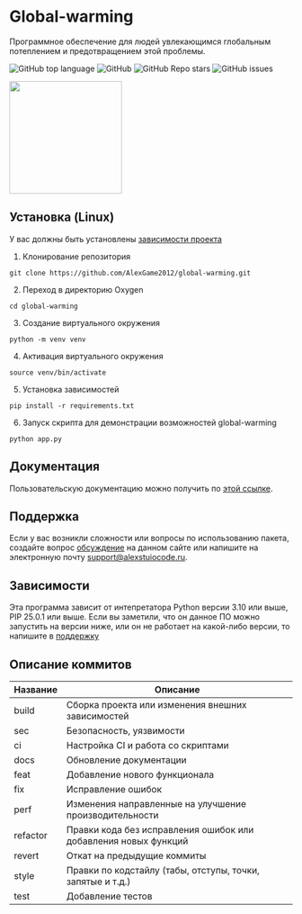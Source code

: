 # Global-warming
Программное обеспечение для людей увлекающимся глобальным потеплением и предотвращением этой проблемы.
<!-- описание репозитория -->
<!--Блок информации о репозитории в бейджах-->
![GitHub top language](https://img.shields.io/github/languages/top/AlexGame2012/global-warming)
![GitHub](https://img.shields.io/github/license/AlexGame2012/global-warming)
![GitHub Repo stars](https://img.shields.io/github/stars/AlexGame2012/global-warming)
![GitHub issues](https://img.shields.io/github/issues/AlexGame2012/global-warming)

<img src="https://i.imgur.com/M156USt.png" width="200" />

<!--Установка-->
## Установка (Linux)
У вас должны быть установлены [зависимости проекта](https://github.com/AlexGame2012/global-warming#зависимости)

1. Клонирование репозитория 

```git clone https://github.com/AlexGame2012/global-warming.git```

2. Переход в директорию Oxygen

```cd global-warming```

3. Создание виртуального окружения

```python -m venv venv```

4. Активация виртуального окружения

```source venv/bin/activate```

5. Установка зависимостей

```pip install -r requirements.txt```

6. Запуск скрипта для демонстрации возможностей global-warming

```python app.py ```

<!--Пользовательская документация-->
## Документация
Пользовательскую документацию можно получить по [этой ссылке](./docs/ru/index.md).

[Релизы программы]: https://github.com/OkulusDev/Oxygen/releases

<!--Поддержка-->
## Поддержка
Если у вас возникли сложности или вопросы по использованию пакета, создайте вопрос
[обсуждение](https://alexstudiocode.ru/teh_help) на данном сайте или напишите на электронную почту <support@alexstuiocode.ru>.

<!--зависимости-->
## Зависимости
Эта программа зависит от интепретатора Python версии 3.10 или выше, PIP 25.0.1 или выше. Если вы заметили, что он данное ПО можно запустить на версии ниже, или он не работает на какой-либо версии, то напишите в [поддержку](https://alexstudiocode.ru/teh_help#поддержка)

<!--описание коммитов-->
## Описание коммитов
| Название | Описание                                                        |
|----------|-----------------------------------------------------------------|
| build	   | Сборка проекта или изменения внешних зависимостей               |
| sec      | Безопасность, уязвимости                                        |
| ci       | Настройка CI и работа со скриптами                              |
| docs	   | Обновление документации                                         |
| feat	   | Добавление нового функционала                                   |
| fix	   | Исправление ошибок                                              |
| perf	   | Изменения направленные на улучшение производительности          |
| refactor | Правки кода без исправления ошибок или добавления новых функций |
| revert   | Откат на предыдущие коммиты                                     |
| style	   | Правки по кодстайлу (табы, отступы, точки, запятые и т.д.)      |
| test	   | Добавление тестов       
